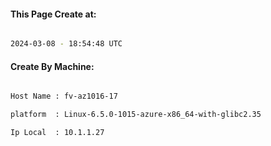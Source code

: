 
   
#### This Page Create at:

```bash

2024-03-08 - 18:54:48 UTC

```

#### Create By Machine:

```bash

Host Name : fv-az1016-17

platform  : Linux-6.5.0-1015-azure-x86_64-with-glibc2.35

Ip Local  : 10.1.1.27

```

